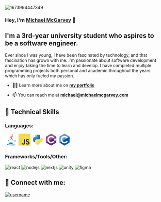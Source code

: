 ![1673994447349](https://github.com/micpatmc/micpatmc/assets/71113885/3404a5ac-a9ec-40d6-9c52-2d344508f131)

<h3 align="left">Hey, I'm <a href="https://www.michaelmcgarvey.com/" target="_blank">Michael McGarvey</a> 👋</h1>
<h2 align="left">I'm a 3rd-year university student who aspires to be a software engineer.</h3>

Ever since I was young, I have been fascinated by technology, and that fascination has grown with me. I'm passionate about software development and enjoy taking the time to learn and develop. I have completed multiple programming projects both personal and academic throughout the years which has only fueled my passion.

- 👨‍💻 Learn more about me on [**my portfolio**](http://michaelmcgarvey.com)

- 📫 You can reach me at **michael@michaelmcgarvey.com**

## 💼 Technical Skills
<h3 align="left">Languages:</h3>
<div class="flex">
  <img src="https://raw.githubusercontent.com/devicons/devicon/master/icons/java/java-original.svg" alt="java" width="40" height="40"/> <img src="https://raw.githubusercontent.com/devicons/devicon/master/icons/javascript/javascript-original.svg" alt="javascript" width="40" height="40"/> <img src="https://raw.githubusercontent.com/devicons/devicon/master/icons/python/python-original.svg" alt="python" width="40" height="40"/> <img src="https://raw.githubusercontent.com/devicons/devicon/master/icons/csharp/csharp-original.svg" alt="csharp" width="40" height="40"/> <img src="https://raw.githubusercontent.com/devicons/devicon/master/icons/c/c-original.svg" alt="c" width="40" height="40"/>
</div>


<h3 align="left">Frameworks/Tools/Other:</h3>

<div class="flex"> 
 <img src="https://reactnative.dev/img/header_logo.svg" alt="react" width="40" height="40"/> <img src="https://i.imgur.com/IwV4uBx.png" alt="nodejs" width="40" height="40"/> <img src="https://i.imgur.com/5va5bxq.png" alt="nextjs" width="40" height="40"/> <img src="https://www.vectorlogo.zone/logos/unity3d/unity3d-icon.svg" alt="unity" width="40" height="40"/> <img src="https://www.vectorlogo.zone/logos/figma/figma-icon.svg" alt="figma" width="40" height="40"/> 
</div>


## 🤝 Connect with me:
<a href="https://linkedin.com/in/michael-mcgarvey" target="blank"><img align="center" src="https://raw.githubusercontent.com/rahuldkjain/github-profile-readme-generator/master/src/images/icons/Social/linked-in-alt.svg" alt="username" height="30" width="40" /></a>
